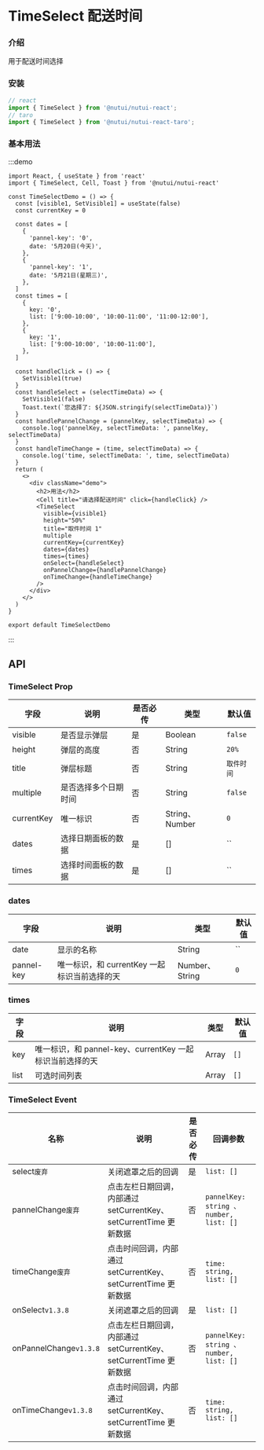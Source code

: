 # TimeSelect 配送时间

### 介绍

用于配送时间选择

### 安装

``` javascript
// react
import { TimeSelect } from '@nutui/nutui-react';
// taro
import { TimeSelect } from '@nutui/nutui-react-taro';
```

### 基本用法

:::demo

```tsx
import React, { useState } from 'react'
import { TimeSelect, Cell, Toast } from '@nutui/nutui-react'

const TimeSelectDemo = () => {
  const [visible1, SetVisible1] = useState(false)
  const currentKey = 0

  const dates = [
    {
      'pannel-key': '0',
      date: '5月20日(今天)',
    },
    {
      'pannel-key': '1',
      date: '5月21日(星期三)',
    },
  ]
  const times = [
    {
      key: '0',
      list: ['9:00-10:00', '10:00-11:00', '11:00-12:00'],
    },
    {
      key: '1',
      list: ['9:00-10:00', '10:00-11:00'],
    },
  ]

  const handleClick = () => {
    SetVisible1(true)
  }
  const handleSelect = (selectTimeData) => {
    SetVisible1(false)
    Toast.text(`您选择了: ${JSON.stringify(selectTimeData)}`)
  }
  const handlePannelChange = (pannelKey, selectTimeData) => {
    console.log('pannelKey, selectTimeData: ', pannelKey, selectTimeData)
  }
  const handleTimeChange = (time, selectTimeData) => {
    console.log('time, selectTimeData: ', time, selectTimeData)
  }
  return (
    <>
      <div className="demo">
        <h2>用法</h2>
        <Cell title="请选择配送时间" click={handleClick} />
        <TimeSelect
          visible={visible1}
          height="50%"
          title="取件时间 1"
          multiple
          currentKey={currentKey}
          dates={dates}
          times={times}
          onSelect={handleSelect}
          onPannelChange={handlePannelChange}
          onTimeChange={handleTimeChange}
        />
      </div>
    </>
  )
}

export default TimeSelectDemo
```

:::

## API

### TimeSelect Prop

| 字段                   | 说明                                                | 是否必传             | 类型    | 默认值 |
|------------------------|----------------------------------------------------|--------|------------|---------|
| visible                 | 是否显示弹层                                      | 是       | Boolean  | `false`|
| height                 | 弹层的高度                                         | 否     | String  | `20%`|
| title                 | 弹层标题                                         | 否      | String  | `取件时间`|
| multiple              | 是否选择多个日期时间                               | 否        | String  | `false`|
| currentKey           | 唯一标识                                    | 否        | String、Number  | `0` |
| dates            | 选择日期面板的数据                                 | 是       | []        | ``       |
| times            | 选择时间面板的数据                                  | 是     | []        | ``       |

### dates

| 字段                   | 说明                                                             | 类型    | 默认值 |
|------------------------|----------------------------------------------------------------|---------|------|
| date                 | 显示的名称                                            | String  | ``|
| pannel-key           | 唯一标识，和 currentKey 一起标识当前选择的天            | Number、String  | `0`|

### times

| 字段                   | 说明                                                             | 类型    | 默认值 |
|------------------------|----------------------------------------------------------------|---------|------|
| key                 | 唯一标识，和 pannel-key、currentKey 一起标识当前选择的天              | Array  | `[]`|
| list                 | 可选时间列表                                                        | Array  | `[]`|

### TimeSelect Event

| 名称                     | 说明    | 是否必传       | 回调参数    |
|------------------------|----------|--------|-------------|
| select`废弃`                 | 关闭遮罩之后的回调 | 是 | `list: []` |
| pannelChange`废弃`           | 点击左栏日期回调，内部通过 setCurrentKey、setCurrentTime 更新数据 | 否 | `pannelKey: string 、number, list: []` |
| timeChange`废弃`         | 点击时间回调，内部通过 setCurrentKey、setCurrentTime 更新数据 | 否 | `time: string, list: []` |
| onSelect`v1.3.8`       | 关闭遮罩之后的回调 | 是 | `list: []` |
| onPannelChange`v1.3.8` | 点击左栏日期回调，内部通过 setCurrentKey、setCurrentTime 更新数据 | 否 | `pannelKey: string 、number, list: []` |
| onTimeChange`v1.3.8`   | 点击时间回调，内部通过 setCurrentKey、setCurrentTime 更新数据 | 否 | `time: string, list: []` |
